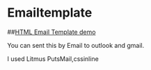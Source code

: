# Emailtemplate

##[HTML Email Template demo]([https://chrisxiang888.github.io/bootstrap_randomquote/](https://chrisxiang888.github.io/Emailtemplate/))

You can sent this by Email to outlook and gmail.

I used Litmus PutsMail,cssinline
